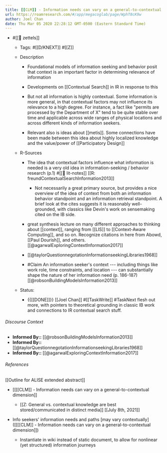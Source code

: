 ```yaml
---
title: [[CLM]] - Information needs can vary on a general-to-contextual dimension
url: https://roamresearch.com/#/app/megacoglab/page/WphT8cK9w
author: Joel Chan
date: Thu Mar 05 2020 22:28:12 GMT-0500 (Eastern Standard Time)
---
```


- #[[🌲 zettels]]

    - Tags: #[[D/KNEXT]] #[[Z]]

    - Description

        - Foundational models of information seeking and behavior posit that context is an important factor in determining relevance of information

        - Developments on [[Contextual Search]] in IR in response to this

        - But not all information is highly contextual. Some information is more general, in that contextual factors may not influence its relevance to a high degree. For instance, a fact like "permits are processed by the Department of X" tend to be quite stable over time and applicable across wide ranges of physical locations and across different kinds of information seekers.

        - Relevant also is ideas about [[metis]]. Some connections have been made between this idea about highly localized knowledge and the value/power of [[Participatory Design]]

    - R-Sources

        - The idea that contextual factors influence what information is needed is a very old idea in information-seeking / behavior research (p.1) #[[📝 lit-notes]] [[R: freundContextualSearchInformation2013]]

            - Not necessarily a great primary source, but provides a nice overview of the idea of context from both an information behavior standpoint and an information retrieval standpoint. A brief look at the cites suggests it is reasonably well-grounded, with classics like Devin's work on sensemaking cited on the IB side.

        - great synthesis lecture on many different approaches to thinking about [[context]], ranging from [[LIS]] to [[Context-Aware Computing]], and so on. Recognize citations in here from Abowd, [[Paul Dourish]], and others.[[@agarwalExploringContextInformation2017]]

        - [[@taylorQuestionnegotationInformationseekingLibraries1968]]

        - #Claim An information seeker's context --- including things like work role, time constraints, and location --- can substantially shape the nature of her information need (p. 186-187) [[@robsonBuildingModelsInformation2013]]

    - Status:

        - {{[[DONE]]}} [[Joel Chan]] #[[TaskWrite]] #TaskNext flesh out more, with pointers to theoretical grounding in classic IB work and connections to IR contextual search stuff.

###### Discourse Context

- **Informed By::** [[@robsonBuildingModelsInformation2013]]
- **Informed By::** [[@taylorQuestionnegotationInformationseekingLibraries1968]]
- **Informed By::** [[@agarwalExploringContextInformation2017]]

###### References

[[Outline for ALISE extended abstract]]

- [[[[CLM]] - Information needs can vary on a general-to-contextual dimension]]

    - [[Z: General vs. contextual knowledge are best stored/communicated in distinct media]]
[[July 8th, 2021]]

- Info seekers' information needs and paths [may vary contextually]([[[[CLM]] - Information needs can vary on a general-to-contextual dimension]])

    - Instantiate in wiki instead of static document, to allow for nonlinear (yet structured) information journeys
